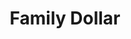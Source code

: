 ---
title: "Family Dollar"
url: /virginia-beach/family-dollar-fall-brook-bend/
shop: variety store
---